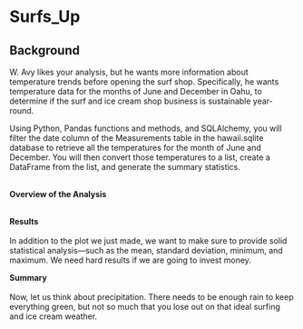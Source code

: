 # Surfs_Up

## Background<br>

W. Avy likes your analysis, but he wants more information about temperature trends before opening the surf shop. Specifically, he wants temperature data for the months of June and December in Oahu, to determine if the surf and ice cream shop business is sustainable year-round.<br>

Using Python, Pandas functions and methods, and SQLAlchemy, you will filter the date column of the Measurements table in the hawaii.sqlite database to retrieve all the temperatures for the month of June and December. You will then convert those temperatures to a list, create a DataFrame from the list, and generate the summary statistics.<br><br>

**Overview of the Analysis**<br><br>

**Results**<br><br>
In addition to the plot we just made, we want to make sure to provide solid statistical analysis—such as the mean, standard deviation, minimum, and maximum. We need hard results if we are going to invest money.

**Summary**<br><br>
Now, let us think about precipitation. There needs to be enough rain to keep everything green, but not so much that you lose out on that ideal surfing and ice cream weather.
